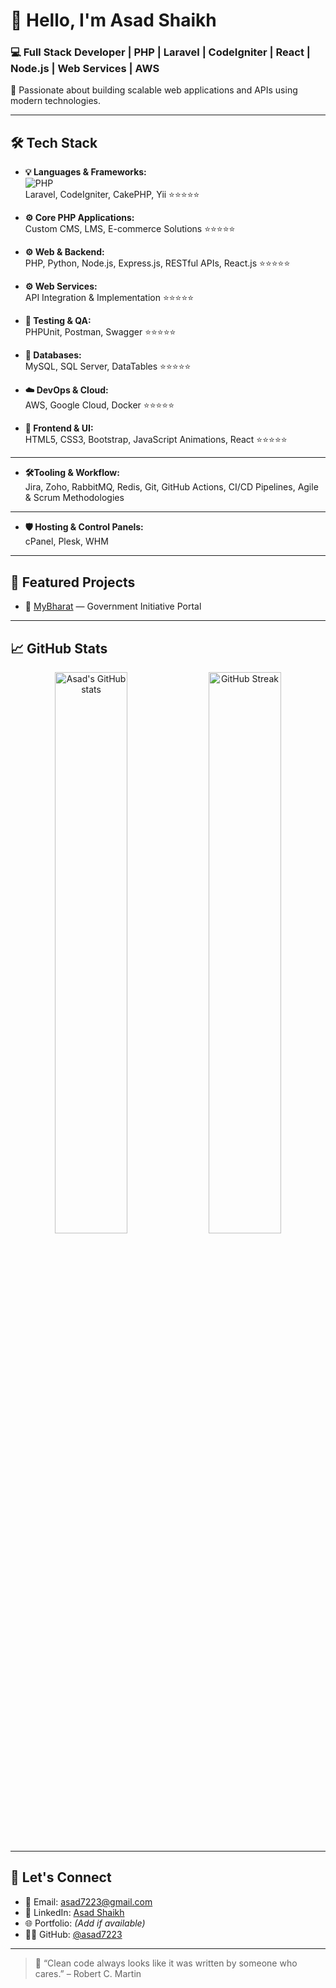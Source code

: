 # 👋 Hello, I'm Asad Shaikh

### 💻 Full Stack Developer | PHP | Laravel | CodeIgniter | React | Node.js | Web Services | AWS

🚀 Passionate about building scalable web applications and APIs using modern technologies.

---

## 🛠️ Tech Stack

- **💡 Languages & Frameworks:**  
  ![PHP](https://img.shields.io/badge/PHP-777BB4?style=flat&logo=php&logoColor=white)  
  Laravel, CodeIgniter, CakePHP, Yii ⭐️⭐️⭐️⭐️⭐️

- **⚙️ Core PHP Applications:**  
  Custom CMS, LMS, E-commerce Solutions ⭐️⭐️⭐️⭐️⭐️

- **⚙️ Web & Backend:**  
  PHP, Python, Node.js, Express.js, RESTful APIs, React.js ⭐️⭐️⭐️⭐️⭐️

- **⚙️ Web Services:**  
  API Integration & Implementation ⭐️⭐️⭐️⭐️⭐️

- **🧪 Testing & QA:**  
  PHPUnit, Postman, Swagger ⭐️⭐️⭐️⭐️⭐️ 

- **💾 Databases:**  
  MySQL, SQL Server, DataTables ⭐️⭐️⭐️⭐️⭐️ 

- **☁️ DevOps & Cloud:**  
  AWS, Google Cloud, Docker ⭐️⭐️⭐️⭐️⭐️ 

- **🎨 Frontend & UI:**  
  HTML5, CSS3, Bootstrap, JavaScript Animations, React ⭐️⭐️⭐️⭐️⭐️ 

---

- **🛠️Tooling & Workflow:**  
Jira, Zoho, RabbitMQ, Redis, Git, GitHub Actions, CI/CD Pipelines, Agile & Scrum Methodologies

---

- **🛡️ Hosting & Control Panels:**  
  cPanel, Plesk, WHM

---

## 🌟 Featured Projects

- 🔗 [MyBharat](#) — Government Initiative Portal 

---

## 📈 GitHub Stats

<p align="center">
  <img src="https://github-readme-stats.vercel.app/api?username=asad-shaikh007&show_icons=true&theme=tokyonight" alt="Asad's GitHub stats" width="48%"/>
  <img src="https://streak-stats.demolab.com/?user=asad-shaikh007&theme=tokyonight" alt="GitHub Streak" width="48%"/>
</p>

---

## 🤝 Let's Connect

- 📧 Email: [asad7223@gmail.com](mailto:asad7223@gmail.com)  
- 💼 LinkedIn: [Asad Shaikh](https://linkedin.com/in/asad-shaikh-215373159/)  
- 🌐 Portfolio: *(Add if available)*  
- 🧑‍💻 GitHub: [@asad7223](https://github.com/asad-shaikh007)

---

> 💬 “Clean code always looks like it was written by someone who cares.” – Robert C. Martin

